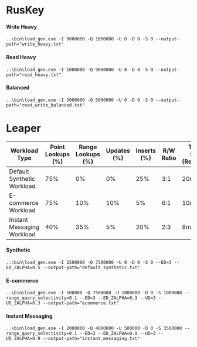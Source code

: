 # RusKey
#### Write Heavy
```shell
..\bin\load_gen.exe -I 9000000 -Q 1000000 -U 0 -D 0 -S 0 --output-path="write_heavy.txt"
```
#### Read Heavy
```shell
..\bin\load_gen.exe -I 1000000 -Q 9000000 -U 0 -D 0 -S 0 --output-path="read_heavy.txt"
```
#### Balanced
```shell
..\bin\load_gen.exe -I 5000000 -Q 5000000 -U 0 -D 0 -S 0 --output-path="read_write_balanced.txt"
```
# Leaper

| Workload Type              | Point Lookups (%) | Range Lookups (%) | Updates (%) | Inserts (%) | R/W Ratio | Table Size (Records) | Skewness (Zipf Factor) |
|----------------------------|-------------------|-------------------|-------------|-------------|-----------|----------------------|------------------------|
| Default Synthetic Workload | 75%               | 0%                | 0%          | 25%         | 3:1       | 20m                  | 0.5                    |
| E-commerce Workload        | 75%               | 10%               | 10%         | 5%          | 6:1       | 10m                  | 0.3                    |
| Instant Messaging Workload | 40%               | 35%               | 5%          | 20%         | 2:3       | 8m                   | 0.9                    |

#### Synthetic
```shell
..\bin\load_gen.exe -I 2500000 -Q 7500000 -U 0 -D 0 -S 0 --ED=3 --ED_ZALPHA=0.5 --output-path="default_synthetic.txt"
```

#### E-commerce
```shell
..\bin\load_gen.exe -I 500000 -Q 7500000 -U 1000000 -D 0 -S 1000000 --range_query_selectivity=0.1 --ED=3 --ED_ZALPHA=0.3 --UD=3 --UD_ZALPHA=0.3 --output-path="ecommerce.txt"
```
#### Instant Messaging
```shell
..\bin\load_gen.exe -I 2000000 -Q 4000000 -U 500000 -D 0 -S 3500000 --range_query_selectivity=0.1 --ED=3 --ED_ZALPHA=0.9 --UD=3 --UD_ZALPHA=0.9 --output-path="instant_messaging.txt"
```
